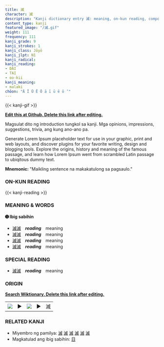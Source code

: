 ```yaml
---
title: 滅
character: 滅
description: "Kanji dictionary entry 滅: meaning, on-kun reading, compounds, origin, related kanji"
content_type: kanji
featured_image: "/滅.gif"
weight: 111
frequency: 111
kanji_grade: 9
kanji_strokes: 1
kanji_class: Jōyō
kanji_jlpt: N1
kanji_radical: 
kanji_reading: 
- DAI
- TAI
- oo-kii
kanji_meaning:
- malaki
chōon: "Ā Ī Ū Ē Ō ā ī ū ē ō ’"
---
```

[//]: # (Don't edit the line below. Kanji animated GIF code is automatically generated.)
{{< kanji-gif >}}

[//]: # (Edit below this line.)

**[Edit this at Github. Delete this link after editing.](https://github.com/tim0g/tim/tree/main/content/kanji/滅/index.md)**

Magsulat dito ng introduction tungkol sa kanji. Mga opinions, impressions, suggestions, trivia, ang kung ano-ano pa.

Generate Lorem Ipsum placeholder text for use in your graphic, print and web layouts, and discover plugins for your favorite writing, design and blogging tools. Explore the origins, history and meaning of the famous passage, and learn how Lorem Ipsum went from scrambled Latin passage to ubiqitous dummy text.
 
**Mnemonic:** "Maikling sentence na makakatulong sa pagsaulo."

### ON-KUN READING

[//]: # (Don't edit the line below. ON-KUN READING code is automatically generated.)
{{< kanji-reading >}}

### MEANING & WORDS

#### ➊ **Ibig sabihin**
  - [滅](../滅)[滅](../滅)　***reading***　meaning
  - [滅](../滅)[滅](../滅)　***reading***　meaning
  - [滅](../滅)[滅](../滅)　***reading***　meaning
  - [滅](../滅)[滅](../滅)　***reading***　meaning

### SPECIAL READING
  - [滅](../滅)[滅](../滅)　***reading***　meaning

### ORIGIN

**[Search Wiktionary. Delete this link after editing.](https://wiktionary.org/wiki/滅)**
<table class="kanji-table"><tr><td>
<img src="60px-滅-bronze.svg.png">
</td><td>▶</td><td>
<img src="60px-滅-oracle.svg.png">
</td><td>▶</td>
<td class="kanji-origin">滅</td>
</tr></table>

### RELATED KANJI
- Miyembro ng pamilya: [滅](../滅) [滅](../滅) [滅](../滅) [滅](../滅) [滅](../滅) [滅](../滅)
- Magkatulad ang ibig sabihin: [日](../日)
